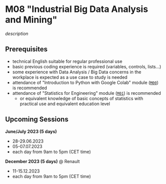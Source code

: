 # M08 "Industrial Big Data Analysis and Mining"

*description*



## Prerequisites

- technical English suitable for regular professional use
- basic previous coding experience is required (variables, controls, lists…)
- some experience with Data Analysis / Big Data concerns in the workplace is expected as a use case to study is needed
- attendance of "Introduction to Python with Google Colab" module ([`M00`][1]) is recommended
- attendance of "Statistics for Engineering" module ([`M01`][2]) is recommended
    - or equivalent knowledge of basic concepts of statistics with practical use and equivalent education level



## Upcoming Sessions

**June/July 2023 (5 days)**
- 28-29.06.2023
- 05-07.07.2023
- each day from 9am to 5pm (CET time)

**December 2023 (5 days)** @ Renault
<!--![Renault](https://img.shields.io/static/v1?label=venue&labelColor=white&message=Renault&color=black)-->
- 11-15.12.2023
- each day from 9am to 5pm (CET time)



<!-- LINKS -->
[1]: https://github.com/ub-safi/m00-intro-to-python-with-colab 'About M0'
[2]: https://github.com/ub-safi/m01-statistics-for-engineering 'About M1'

